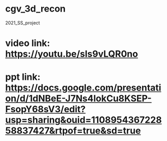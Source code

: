 # cgv_3d_recon
2021_SS_project

# video link: https://youtu.be/sls9vLQR0no
# ppt link: https://docs.google.com/presentation/d/1dNBeE-J7Ns4lokCu8KSEP-FsopY68sV3/edit?usp=sharing&ouid=110895436722858837427&rtpof=true&sd=true
